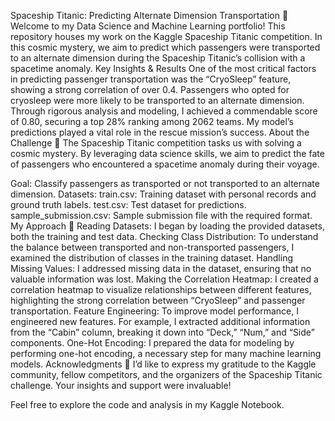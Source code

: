 Spaceship Titanic: Predicting Alternate Dimension Transportation 🚀
Welcome to my Data Science and Machine Learning portfolio! This repository houses my work on the Kaggle Spaceship Titanic competition.
In this cosmic mystery, we aim to predict which passengers were transported to an alternate dimension during the Spaceship Titanic’s collision with a spacetime anomaly.
Key Insights & Results
One of the most critical factors in predicting passenger transportation was the “CryoSleep” feature, showing a strong correlation of over 0.4. Passengers who opted for cryosleep were more likely to be transported to an alternate dimension.
Through rigorous analysis and modeling, I achieved a commendable score of 0.80, securing a top 28% ranking among 2062 teams.
My model’s predictions played a vital role in the rescue mission’s success.
About the Challenge 🌟
The Spaceship Titanic competition tasks us with solving a cosmic mystery. By leveraging data science skills, we aim to predict the fate of passengers who encountered a spacetime anomaly during their voyage.

Goal: Classify passengers as transported or not transported to an alternate dimension.
Datasets:
train.csv: Training dataset with personal records and ground truth labels.
test.csv: Test dataset for predictions.
sample_submission.csv: Sample submission file with the required format.
My Approach 🚀
Reading Datasets: I began by loading the provided datasets, both the training and test data.
Checking Class Distribution: To understand the balance between transported and non-transported passengers, I examined the distribution of classes in the training dataset.
Handling Missing Values: I addressed missing data in the dataset, ensuring that no valuable information was lost.
Making the Correlation Heatmap: I created a correlation heatmap to visualize relationships between different features, highlighting the strong correlation between “CryoSleep” and passenger transportation.
Feature Engineering: To improve model performance, I engineered new features. For example, I extracted additional information from the “Cabin” column, breaking it down into “Deck,” “Num,” and “Side” components.
One-Hot Encoding: I prepared the data for modeling by performing one-hot encoding, a necessary step for many machine learning models.
Acknowledgments 🙌
I’d like to express my gratitude to the Kaggle community, fellow competitors, and the organizers of the Spaceship Titanic challenge. Your insights and support were invaluable!

Feel free to explore the code and analysis in my Kaggle Notebook.
